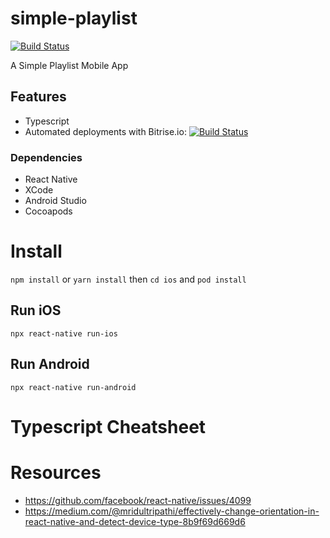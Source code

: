 # simple-playlist

[![Build Status](https://app.bitrise.io/app/b529b99f0b54b8d8/status.svg?token=C-OMMAY6_eRbstZAkgKd5g)](https://app.bitrise.io/app/b529b99f0b54b8d8)

A Simple Playlist Mobile App

## Features
- Typescript
- Automated deployments with Bitrise.io: [![Build Status](https://app.bitrise.io/app/b529b99f0b54b8d8/status.svg?token=C-OMMAY6_eRbstZAkgKd5g)](https://app.bitrise.io/app/b529b99f0b54b8d8)

### Dependencies
- React Native
- XCode
- Android Studio
- Cocoapods

# Install

`npm install` or `yarn install`
then `cd ios` and `pod install`

## Run iOS
`npx react-native run-ios`

## Run Android
`npx react-native run-android`


# Typescript Cheatsheet

# Resources
- https://github.com/facebook/react-native/issues/4099
- https://medium.com/@mridultripathi/effectively-change-orientation-in-react-native-and-detect-device-type-8b9f69d669d6

